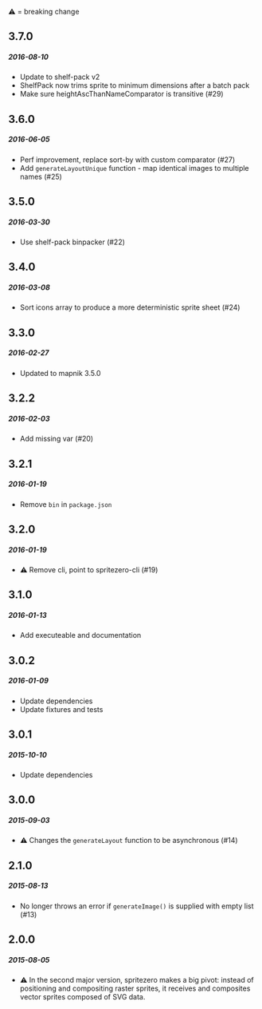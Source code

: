 :warning: = breaking change

## 3.7.0
##### 2016-08-10
* Update to shelf-pack v2
* ShelfPack now trims sprite to minimum dimensions after a batch pack
* Make sure heightAscThanNameComparator is transitive (#29)

## 3.6.0
##### 2016-06-05
* Perf improvement, replace sort-by with custom comparator (#27)
* Add `generateLayoutUnique` function - map identical images to multiple names (#25)

## 3.5.0
##### 2016-03-30
* Use shelf-pack binpacker (#22)

## 3.4.0
##### 2016-03-08
* Sort icons array to produce a more deterministic sprite sheet (#24)

## 3.3.0
##### 2016-02-27
* Updated to mapnik 3.5.0

## 3.2.2
##### 2016-02-03
* Add missing var (#20)

## 3.2.1
##### 2016-01-19
* Remove `bin` in `package.json`

## 3.2.0
##### 2016-01-19
* :warning: Remove cli, point to spritezero-cli (#19)

## 3.1.0
##### 2016-01-13
* Add executeable and documentation

## 3.0.2
##### 2016-01-09
* Update dependencies
* Update fixtures and tests

## 3.0.1
##### 2015-10-10
* Update dependencies

## 3.0.0
##### 2015-09-03
* :warning: Changes the `generateLayout` function to be asynchronous (#14)

## 2.1.0
##### 2015-08-13
* No longer throws an error if `generateImage()` is supplied with empty list (#13)

## 2.0.0
##### 2015-08-05
* :warning: In the second major version, spritezero makes a big pivot: instead of
positioning and compositing raster sprites, it receives and composites vector
sprites composed of SVG data.
